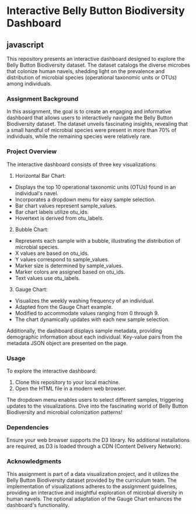 # Interactive Belly Button Biodiversity Dashboard
## javascript

This repository presents an interactive dashboard designed to explore the Belly Button Biodiversity dataset. The dataset catalogs the diverse microbes that colonize human navels, shedding light on the prevalence and distribution of microbial species (operational taxonomic units or OTUs) among individuals.


### Assignment Background

In this assignment, the goal is to create an engaging and informative dashboard that allows users to interactively navigate the Belly Button Biodiversity dataset. The dataset unveils fascinating insights, revealing that a small handful of microbial species were present in more than 70% of individuals, while the remaining species were relatively rare.

### Project Overview

The interactive dashboard consists of three key visualizations:

1. Horizontal Bar Chart:
- Displays the top 10 operational taxonomic units (OTUs) found in an individual's navel.
- Incorporates a dropdown menu for easy sample selection.
- Bar chart values represent sample_values.
- Bar chart labels utilize otu_ids.
- Hovertext is derived from otu_labels.

2. Bubble Chart:
- Represents each sample with a bubble, illustrating the distribution of microbial species.
- X values are based on otu_ids.
- Y values correspond to sample_values.
- Marker size is determined by sample_values.
- Marker colors are assigned based on otu_ids.
- Text values use otu_labels.

3. Gauge Chart:
- Visualizes the weekly washing frequency of an individual.
- Adapted from the Gauge Chart example.
- Modified to accommodate values ranging from 0 through 9.
- The chart dynamically updates with each new sample selection.

Additionally, the dashboard displays sample metadata, providing demographic information about each individual. Key-value pairs from the metadata JSON object are presented on the page.

### Usage

To explore the interactive dashboard:

1. Clone this repository to your local machine.
2. Open the HTML file in a modern web browser.

The dropdown menu enables users to select different samples, triggering updates to the visualizations. Dive into the fascinating world of Belly Button Biodiversity and microbial colonization patterns!

### Dependencies

Ensure your web browser supports the D3 library. No additional installations are required, as D3 is loaded through a CDN (Content Delivery Network).

### Acknowledgments

This assignment is part of a data visualization project, and it utilizes the Belly Button Biodiversity dataset provided by the curriculum team. The implementation of visualizations adheres to the assignment guidelines, providing an interactive and insightful exploration of microbial diversity in human navels. The optional adaptation of the Gauge Chart enhances the dashboard's functionality.